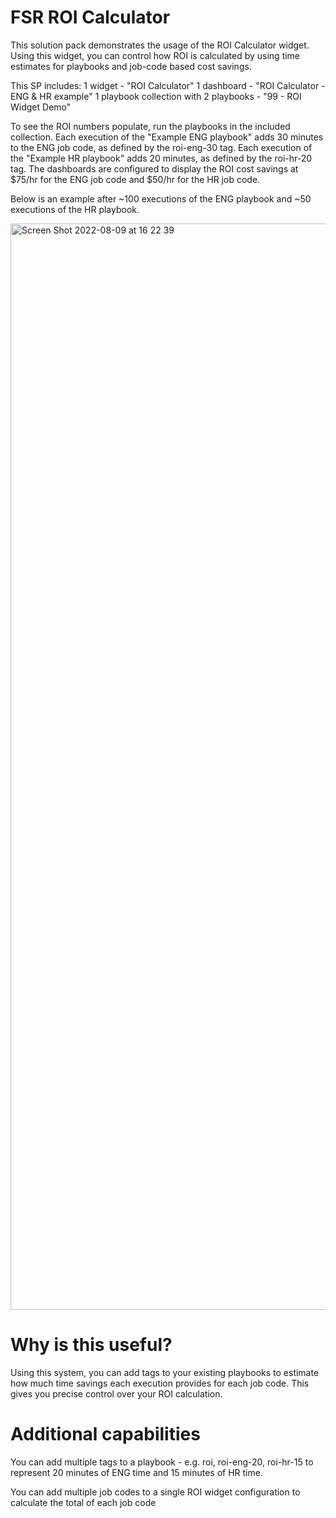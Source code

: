 # FSR ROI Calculator

This solution pack demonstrates the usage of the ROI Calculator widget. Using this widget, you can control how ROI is calculated by using time estimates for playbooks and job-code based cost savings.

This SP includes:
1 widget - "ROI Calculator"
1 dashboard - "ROI Calculator - ENG & HR example"
1 playbook collection with 2 playbooks - "99 - ROI Widget Demo"

To see the ROI numbers populate, run the playbooks in the included collection. Each execution of the "Example ENG playbook" adds 30 minutes to the ENG job code, as defined by the roi-eng-30 tag. Each execution of the "Example HR playbook" adds 20 minutes, as defined by the roi-hr-20 tag.
The dashboards are configured to display the ROI cost savings at $75/hr for the ENG job code and $50/hr for the HR job code.

Below is an example after ~100 executions of the ENG playbook and ~50 executions of the HR playbook.

<img width="1738" alt="Screen Shot 2022-08-09 at 16 22 39" src="https://user-images.githubusercontent.com/20133402/183756833-c9bca196-c060-4b79-99f9-5460c4e172ae.png">

# Why is this useful?
Using this system, you can add tags to your existing playbooks to estimate how much time savings each execution provides for each job code. This gives you precise control over your ROI calculation.


# Additional capabilities
You can add multiple tags to a playbook - e.g. roi, roi-eng-20, roi-hr-15 to represent 20 minutes of ENG time and 15 minutes of HR time.

You can add multiple job codes to a single ROI widget configuration to calculate the total of each job code

